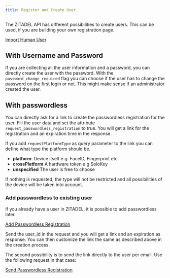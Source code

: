 ```yaml
---
title: Register and Create User
---
```


The ZITADEL API has different possibilities to create users.
This can be used, if you are building your own registration page.

[Import Human User](/apis/mgmt)

## With Username and Password

If you are collecting all the user information and a password, you can directly create the user with the password.
With the `password_change_required` flag you can choose if the user has to change the password on the first login or not.
This might make sense if an administrator created the user.

## With passwordless

You can directly ask for a link to create the passwordless registration for the user. 
Fill the user data and set the attribute `request_passwordless_registration` to true.
You will get a link for the registration and an expiration time in the response.

If you add `requestPlatformType` as query parameter to the link you can define what type the platform should be.
- **platform**: Device itself e.g. FaceID, Fingerprint etc.
- **crossPlatform** A hardware token e.g SoloKey
- **unspecified** The user is free to choose

If nothing is requested, the type will not be restricted and all possibilities of the device will be taken into account.

### Add passwordless to existing user

If you already have a user in ZITADEL, it is possible to add passwordless later.

[Add Passwordless Registration ](/apis/mgmt)

Send the user_id in the request and you will get a link and an expiration as response.
You can then customize the link the same as described above in the creation process.

The second possibility is to send the link directly to the user per email.
Use the following request in that case:

[Send Passwordless Registration ](/apis/mgmt)

